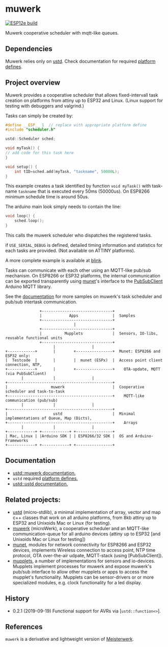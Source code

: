 # muwerk

[![ESP12e build](https://travis-ci.org/muwerk/muwerk.svg?branch=master)](https://travis-ci.org/muwerk/muwerk)

Muwerk cooperative scheduler with mqtt-like queues.

## Dependencies
Muwerk relies only on [ustd](https://github.com/muwerk/ustd). Check documentation for required [platform defines](https://github.com/muwerk/ustd/blob/master/README.md).

## Project overview

Muwerk provides a cooperative scheduler that allows fixed-intervall task creation on platforms from attiny up to ESP32 and Linux. (Linux support for testing with debuggers and valgrind.)

Tasks can simply be created by:
```c++
#define __ESP__ 1  // replace with appropriate platform define
#include "scheduler.h"

ustd::Scheduler sched;

void myTask() {
// add code for this task here
}

void setup() {
    int tID=sched.add(myTask, "taskname", 50000L);
}
```
This example creates a task identified by function `void myTask()` with task-name `taskname` that is executed every 50ms (50000us). On ESP8266 minimum schedule time is around 50us.

The arduino main look simply needs to contain the line:
```c++
void loop() {
    sched.loop();
}
```
This calls the muwerk scheduler who dispatches the registered tasks.

if `USE_SERIAL_DEBUG` is defined, detailed timing information and statistics for each tasks are provided. (Not available on ATTINY platforms). 

A more complete example is available at [blink](https://github.com/muwerk/Examples/blob/master/blink).

Tasks can communicate with each other using an MQTT-like pub/sub mechanism. On ESP8266 or ESP32 platforms, the internal communication can be exported transparently using [munet](https://github.com/muwerk/munet)'s interface to the [PubSubClient](https://github.com/knolleary/pubsubclient) Arduino MQTT library.

See the [documentation](https://muwerk.github.io/muwerk/docs/classustd_1_1Scheduler.html) for more samples on muwerk's task scheduler and pub/sub intertask communication.

```
               +-------------------------------+
               |            Apps               |  Samples
               +-------------------------------+
                              |
               +-------------------------------+
               |          Mupplets             |  Sensors, IO-libs, reusable functional units
               +-------------------------------+
                     |                |
+------------+       |        +----------------+  Munet: ESP8266 and ESP32 only:
|  Testcode  |       |        |  munet (ESPx)  |  Access point client connection, NTP, 
+------------+       |        +----------------+    OTA-update, MQTT (via PubSubClient)
       |             |                |
+----------------------------------------------+  
|                   muwerk                     |  Cooperative scheduler and task-to-task  
+----------------------------------------------+    MQTT-like communication (pub/sub)
       |             |                |
+----------------------------------------------+    
|                    ustd                      |  Minimal implementations of Queue, Map (Dicts),
+----------------------------------------------+    Arrays
       |             |                |
+------------+ +------------+ +----------------+  
| Mac, Linux | |Arduino SDK | | ESP8266/32 SDK |  OS and Arduino-Frameworks
+------------+ +------------+ +----------------+
```
## Documentation

* [ustd::muwerk documentation.](https://muwerk.github.io/muwerk/docs/index.html)
* `ustd` required [platform defines.](https://github.com/muwerk/ustd/blob/master/README.md)
* [ustd::ustd documentation.](https://muwerk.github.io/ustd/docs/index.html)

## Related projects:

* [ustd](https://github.com/muwerk/ustd/blob/master/README.md) (micro-stdlib), a minimal implementation of array, vector and map c++ classes that work on all arduino platforms, from 8kb attiny up to ESP32 and Unixoids Mac or Linux (for testing).
* [muwerk](https://github.com/muwerk/muwerk/blob/master/README.md) (microWerk), a cooperative scheduler and an MQTT-like communication-queue for all arduino devices (attiny up to ESP32 [and Unixoids Mac or Linux for testing])
* [munet](https://github.com/muwerk/munet/blob/master/README.md), modules for network connectivity for ESP8266 and ESP32 devices, implements Wireless connection to access point, NTP time protocol, OTA over-the-air udpate, MQTT-stack (using [PubSubClient]).
* [mupplets](https://github.com/muwerk/mupplets/blob/master/README.md), a number of implementations for sensors and io-devices. Mupplets implement processes for muwerk and expose muwerk's pub/sub interface to allow other mupplets or apps to access the mupplet's functionality. Mupplets can be sensor-drivers or or more specialized modules, e.g. clock functionality for a led display.

## History

* 0.2.1 (2019-09-19) Functional support for AVRs via [`ustd::function<>`].

## References

`muwerk` is a derivative and lightweight version of [Meisterwerk](https://github.com/yeasoft/Meisterwerk).

